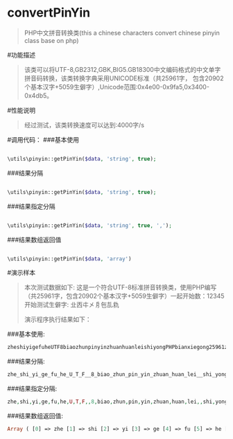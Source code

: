 # convertPinYin
> PHP中文拼音转换类(this a chinese characters convert chinese pinyin class base on php)

#功能描述
> 该类可以将UTF-8,GB2312,GBK,BIG5.GB18300中文编码格式的中文单字拼音码转换，该类转换字典采用UNICODE标准（共25961字，
> 包含20902个基本汉字+5059生僻字）,Unicode范围:0x4e00-0x9fa5,0x3400-0x4db5。

#性能说明
> 经过测试，该类转换速度可以达到:4000字/s

#调用代码：
###基本使用
```php

\utils\pinyin::getPinYin($data, 'string', true);

```

###结果分隔
```php

\utils\pinyin::getPinYin($data, 'string', true);

```

###结果指定分隔
```php

\utils\pinyin::getPinYin($data, 'string', true, ',');

```

###结果数组返回值
```php

\utils\pinyin::getPinYin($data, 'array')

```

#演示样本
> 本次测试数据如下:
> 这是一个符合UTF-8标准拼音转换类，使用PHP编写（共25961字，包含20902个基本汉字+5059生僻字）一起开始数：12345开始测试生僻字:
> 㐀㐁㐄㐅㐆㐌㐖㐜
>
> 演示程序执行结果如下：
>
###基本使用:
```php
zheshiyigefuheUTF8biaozhunpinyinzhuanhuanleishiyongPHPbianxiegong25961zibaohan20902gejibenhanzi5059shengpiziyiqikaishishu12345kaishiceshishengpiziqiutiankuawuyinsiyechou
```

###结果分隔:
```PHP
zhe_shi_yi_ge_fu_he_U_T_F__8_biao_zhun_pin_yin_zhuan_huan_lei__shi_yong_P_H_P_bian_xie__gong_2_5_9_6_1_zi__bao_han_2_0_9_0_2_ge_ji_ben_han_zi__5_0_5_9_sheng_pi_zi__yi_qi_kai_shi_shu__1_2_3_4_5_kai_shi_ce_shi_sheng_pi_zi__qiu_tian_kua_wu_yin_si_ye_chou
```

###结果指定分隔:
```PHP
zhe,shi,yi,ge,fu,he,U,T,F,,8,biao,zhun,pin,yin,zhuan,huan,lei,,shi,yong,P,H,P,bian,xie,,gong,2,5,9,6,1,zi,,bao,han,2,0,9,0,2,ge,ji,ben,han,zi,,5,0,5,9,sheng,pi,zi,,yi,qi,kai,shi,shu,,1,2,3,4,5,kai,shi,ce,shi,sheng,pi,zi,,qiu,tian,kua,wu,yin,si,ye,chou
```

###结果数组返回值:
```PHP
Array ( [0] => zhe [1] => shi [2] => yi [3] => ge [4] => fu [5] => he [6] => U [7] => T [8] => F [9] => [10] => 8 [11] => biao [12] => zhun [13] => pin [14] => yin [15] => zhuan [16] => huan [17] => lei [18] => [19] => shi [20] => yong [21] => P [22] => H [23] => P [24] => bian [25] => xie [26] => [27] => gong [28] => 2 [29] => 5 [30] => 9 [31] => 6 [32] => 1 [33] => zi [34] => [35] => bao [36] => han [37] => 2 [38] => 0 [39] => 9 [40] => 0 [41] => 2 [42] => ge [43] => ji [44] => ben [45] => han [46] => zi [47] => [48] => 5 [49] => 0 [50] => 5 [51] => 9 [52] => sheng [53] => pi [54] => zi [55] => [56] => yi [57] => qi [58] => kai [59] => shi [60] => shu [61] => [62] => 1 [63] => 2 [64] => 3 [65] => 4 [66] => 5 [67] => kai [68] => shi [69] => ce [70] => shi [71] => sheng [72] => pi [73] => zi [74] => [75] => qiu [76] => tian [77] => kua [78] => wu [79] => yin [80] => si [81] => ye [82] => chou )
```
